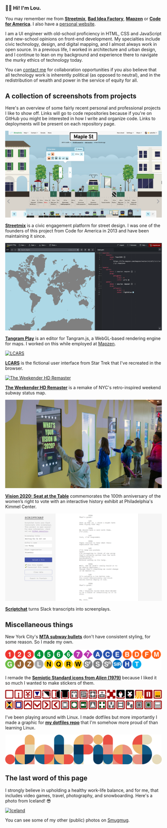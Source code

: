 ### 👋🏼 Hi! I'm Lou.

You may remember me from **[Streetmix](https://github.com/streetmix/)**, **[Bad Idea Factory](https://github.com/badideafactory/)**, **[Mapzen](https://github.com/mapzen/)** or  **[Code for America](https://github.com/codeforamerica/)**. I also have a [personal website](https://louhuang.com/).

I am a UI engineer with old-school proficiency in HTML, CSS and JavaScript and new-school opinions on front-end development. My specialties include civic technology, design, and digital mapping, and I almost always work in open source. In a previous life, I worked in architecture and urban design, and I continue to lean on my background and experience there to navigate the murky ethics of technology today.

You can [contact me](mailto:lou@louhuang.com) for collaboration opportunities if you also believe that all technology work is inherently political (as opposed to neutral), and in the redistribution of wealth and power in the service of equity for all.

## A collection of screenshots from projects

Here's an overview of some fairly recent personal and professional projects I like to show off. Links will go to code repositories because if you're on GitHub you might be interested in how I write and organize code. Links to deployments will be present on each repository page.

[![Streetmix](https://raw.githubusercontent.com/louh/louh/main/images/streetmix.png)](https://github.com/streetmix/streetmix)

**[Streetmix](https://github.com/streetmix/streetmix)** is a civic engagement platform for street design. I was one of the founders of this project from Code for America in 2013 and have been maintaining it since.

[![Tangram Play](https://raw.githubusercontent.com/louh/louh/main/images/tangram-play.png)](https://github.com/tangrams/tangram-play)

**[Tangram Play](https://github.com/tangrams/tangram-play)** is an editor for Tangram.js, a WebGL-based rendering engine for maps. I worked on this while employed at [Mapzen](https://mapzen.com/).

[![LCARS](https://raw.githubusercontent.com/louh/lcars/main/public/preview.jpg)](https://github.com/louh/lcars)

**[LCARS](https://github.com/louh/lcars)** is the fictional user interface from Star Trek that I've recreated in the browser.

[![The Weekender HD Remaster](https://raw.githubusercontent.com/louh/weekender/main/src/images/thumbnail.png)](https://github.com/louh/weekender)

**[The Weekender HD Remaster](https://github.com/louh/weekender)** is a remake of NYC's retro-inspired weekend subway status map.

[![Vision 2020: Seat at the Table](https://raw.githubusercontent.com/louh/louh/main/images/vision2020_dome.jpg)](https://github.com/badideafactory/vision2020)

**[Vision 2020: Seat at the Table](https://github.com/badideafactory/vision2020)** commemorates the 100th anniversary of the women’s right to vote with an interactive history exhibit at Philadelphia's Kimmel Center.

[![Scriptchat](https://raw.githubusercontent.com/louh/louh/main/images/scriptchat.png)](https://github.com/badideafactory/scriptchat)

**[Scriptchat](https://github.com/badideafactory/scriptchat)** turns Slack transcripts into screenplays.


## Miscellaneous things

New York City's **[MTA subway bullets](https://github.com/louh/mta-subway-bullets)** don't have consistent styling, for some reason. So I made my own.

[![MTA Subway Bullets](https://raw.githubusercontent.com/louh/louh/main/images/mta-subway-bullets.png)](https://github.com/louh/mta-subway-bullets)

I remade the **[Semiotic Standard icons from _Alien_ (1979)](https://github.com/louh/semiotic-standard)** because I liked it so much I wanted to make stickers of them.

[![Semiotic Standard](https://raw.githubusercontent.com/louh/louh/main/images/semiotic-standard.png)](https://github.com/louh/semiotic-standard)

I've been playing around with Linux. I made dotfiles but more importantly I made a graphic for **[my dotfiles repo](https://github.com/louh/dotfiles)** that I'm somehow more proud of than learning Linux.

[![dotfiles](https://raw.githubusercontent.com/louh/dotfiles/main/dotfiles.png)](https://github.com/louh/dotfiles)


## The last word of this page

I strongly believe in upholding a healthy work-life balance, and for me, that includes video games, travel, photography, and snowboarding. Here's a photo from Iceland! 😎

[![Iceland](https://photos.smugmug.com/photos/i-S8dJtL5/0/9ce7123b/X3/i-S8dJtL5-X3.jpg)](https://lou.smugmug.com/)

You can see some of my other (public) photos on [Smugmug](https://lou.smugmug.com/).
